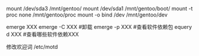 mount /dev/sda3 /mnt/gentoo/
mount /dev/sda1 /mnt/gentoo/boot/
mount -t proc none /mnt/gentoo/proc
mount -o bind /dev /mnt/gentoo/dev

emerge XXX
emerge -C XXX  #卸载
emerge -p XXX  #查看软件依赖包
equery d XXX  #查看哪些软件依赖XXX

修改欢迎词 /etc/motd
